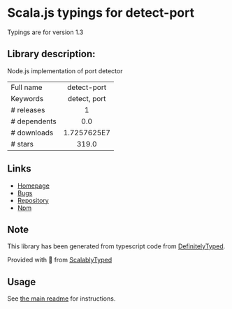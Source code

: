 
# Scala.js typings for detect-port

Typings are for version 1.3

## Library description:
Node.js implementation of port detector

|                    |                 |
| ------------------ | :-------------: |
| Full name          | detect-port |
| Keywords           | detect, port |
| # releases         | 1 |
| # dependents       | 0.0 |
| # downloads        | 1.7257625E7 |
| # stars            | 319.0 |

## Links
- [Homepage](https://github.com/node-modules/detect-port)
- [Bugs](https://github.com/node-modules/detect-port/issues)
- [Repository](https://github.com/node-modules/detect-port)
- [Npm](https://www.npmjs.com/package/detect-port)
    


## Note
This library has been generated from typescript code from [DefinitelyTyped](https://definitelytyped.org).

Provided with :purple_heart: from [ScalablyTyped](https://github.com/oyvindberg/ScalablyTyped)

## Usage
See [the main readme](../../readme.md) for instructions.


